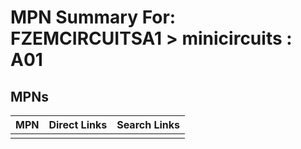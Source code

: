 



# MPN Summary For: FZEMCIRCUITSA1 > minicircuits : A01

## MPNs
  

|MPN|Direct Links|Search Links|
| :--- | :--- | :--- |
||||
